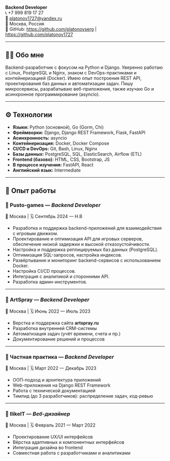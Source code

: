 
**Backend Developer**  
📞 +7 999 819 17 27  
📧 platonov1727@yandex.ru  
📍 Москва, Россия  
🐙 GitHub: https://github.com/platonovserg | https://github.com/platonov1727

---
## 🧑‍💻 Обо мне

Backend-разработчик с фокусом на Python и Django. Уверенно работаю с Linux, PostgreSQL и Nginx, знаком с DevOps-практиками и контейнеризацией (Docker). Имею опыт построения REST API, проектирования баз данных и автоматизации задач. Пишу микросервисы, разрабатываю веб-приложения, также изучаю Go и асинхронное программирование (asyncio).

---
## ⚙️ Технологии

- **Языки:** Python (основной), Go (Gorm, Chi)
- **Фреймворки:** Django, Django REST Framework, Flask, FastAPI
- **Асинхронность:** asyncio
- **Контейнеризация:** Docker, Docker Compose
- **CI/CD и DevOps:** Git, Bash, Linux, Nginx
- **Базы данных:** PostgreSQL, SQL, ElasticSearch, Airflow (ETL)
- **Frontend (базово):** HTML, CSS, Bootstrap, JS
- **В процессе изучения:** FastAPI, React
- **Английский язык:** Intermediate
---
## 💼 Опыт работы

### 🎯 Pusto-games — *Backend Developer*  
📍 Москва | 🗓️ Сентябрь 2024 — Н.В
- Разработка и поддержка backend-приложений для взаимодействия с игровым движком.  
- Проектирование и оптимизация API для игровых серверов, обеспечение низкой задержки и высокой отказоустойчивости.  
- Настройка и поддержка реплицируемых баз данных (PostgreSQL).  
- Оптимизация SQL-запросов, настройка индексов.  
- Развёртывание и мониторинг backend-сервисов с использованием Docker.  
- Настройка CI/CD процессов.  
- Интеграция с аналитикой и сторонними API.  
- Разработка админ-инструментов.
---
### 🎯 ArtSpray — *Backend Developer*  
📍 Москва | 🗓️ Июнь 2022 — Июль 2023  
- Верстка и поддержка сайта **artspray.ru**  
- Разработка внутренней CRM-системы  
- Автоматизация задач (учёт времени, счета и пр.)  
- Документирование решений и процессов
---
### 🎯 Частная практика — *Backend Developer*  
📍 Москва | 🗓️ Март 2022 — Декабрь 2023  
- ООП-подход и архитектура приложений  
- Web-приложения на Django REST Framework  
- Работа с технической документацией  
- Тимлид (до 3 разработчиков): распределение задач, код-ревью
---
### 🎯 IlikeIT — *Веб-дизайнер*  
📍 Москва | 🗓️ Февраль 2021 — Март 2022  
- Проектирование UX/UI интерфейсов  
- Вёрстка адаптивных и компонентных интерфейсов  
- Интеграция дизайна во frontend  
- Совместная работа с разработчиками и аналитиками  
